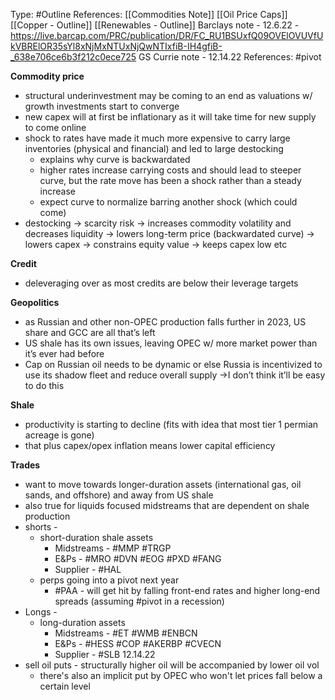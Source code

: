 Type: #Outline
References: [[Commodities Note]] [[Oil Price Caps]] [[Copper - Outline]] [[Renewables - Outline]]
Barclays note - 12.6.22  - https://live.barcap.com/PRC/publication/DR/FC_RU1BSUxfQ09OVElOVUVfUkVBRElOR35sYl8xNjMxNTUxNjQwNTIxfiB-IH4gfiB-_638e706ce6b3f212c0ece725
GS Currie note - 12.14.22
References: #pivot 

**Commodity price**
- structural underinvestment may be coming to an end as valuations w/ growth investments start to converge
- new capex will at first be inflationary as it will take time for new supply to come online 
-  shock to rates have made it much more expensive to carry large inventories (physical and financial) and led to large destocking
	- explains why curve is backwardated
	- higher rates increase carrying costs and should lead to steeper curve, but the rate move has been a shock rather than a steady increase 
	- expect curve to normalize barring another shock (which could come)		
-  destocking -> scarcity risk -> increases commodity volatility and decreases liquidity -> lowers long-term price (backwardated curve) -> lowers capex -> constrains equity value -> keeps capex low etc


**Credit**
- deleveraging over as most credits are below their leverage targets


**Geopolitics** 
-   as Russian and other non-OPEC production falls further in 2023, US share and GCC are all that’s left
-   US shale has its own issues, leaving OPEC w/ more market power than it’s ever had before
-   Cap on Russian oil needs to be dynamic or else Russia is incentivized to use its shadow fleet and reduce overall supply ->I don’t think it’ll be easy to do this


**Shale**
- productivity is starting to decline (fits with idea that most tier 1 permian acreage is gone)
- that plus capex/opex inflation means lower capital efficiency 

**Trades**
- want to move towards longer-duration assets (international gas, oil sands, and offshore) and away from US shale
- also true for liquids focused midstreams that are dependent on shale production 
- shorts -
	- short-duration shale assets
		- Midstreams - #MMP #TRGP 
		- E&Ps - #MRO #DVN #EOG #PXD #FANG 
		- Supplier - #HAL
	- perps going into a pivot next year
		- #PAA - will get hit by falling front-end rates and higher long-end spreads (assuming #pivot in a recession)
- Longs - 
	- long-duration assets
		- Midstreams - #ET #WMB #ENBCN
		- E&Ps - #HESS #COP #AKERBP #CVECN
		- Supplier - #SLB
12.14.22
- sell oil puts - structurally higher oil will be accompanied by lower oil vol 
	- there's also an implicit put by OPEC who won't let prices fall below a certain level